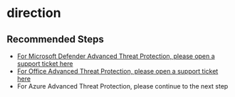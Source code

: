 <properties
	pageTitle="avoid misroute, MDATP /Offiice ATP"
	description="avoid misroute, MDATP /Offiice ATP"
	service=""
	resource=""
	authors="zacohen2"
	ms.author="zacohen"
	displayOrder=""
        selfHelpType="generic"	 
supportTopicIds="32729035,32729043,32729045,32729046"
	resourceTags=""
	productPesIds="16264"
	cloudEnvironments="public, fairfax"
	articleId="4d0a34be-66f5-4310-956d-d45645d24cc2"
	ownershipId="Azure_Advanced_Threat_Protection"
/>

# direction

## **Recommended Steps**

* [For Microsoft Defender Advanced Threat Protection, please open a support ticket here](https://support.Microsoft.com/supportforbusiness/productselection) <br>
* [For Office Advanced Threat Protection, please open a support ticket here](https://portal.office.com/adminportal#/homepage) <br>
* For Azure Advanced Threat Protection, please continue to the next step
